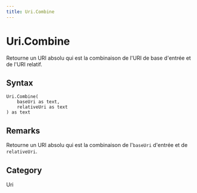 ```yaml
---
title: Uri.Combine
---
```


# Uri.Combine


Retourne un URI absolu qui est la combinaison de l&#39;URI de base d&#39;entrée et de l&#39;URI relatif.


## Syntax

```powerquery
Uri.Combine(
    baseUri as text,
    relativeUri as text
) as text
```


## Remarks

Retourne un URI absolu qui est la combinaison de l'<code>baseUri</code> d'entrée et de <code>relativeUri</code>.



## Category
Uri
